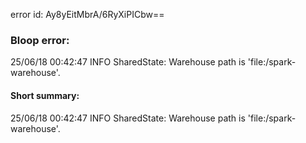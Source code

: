 error id: Ay8yEitMbrA/6RyXiPICbw==
### Bloop error:

25/06/18 00:42:47 INFO SharedState: Warehouse path is 'file:<WORKSPACE>/spark-warehouse'.
#### Short summary: 

25/06/18 00:42:47 INFO SharedState: Warehouse path is 'file:<WORKSPACE>/spark-warehouse'.